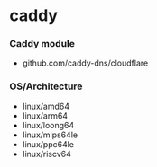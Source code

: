 # caddy

### Caddy module

- github.com/caddy-dns/cloudflare

### OS/Architecture

- linux/amd64
- linux/arm64
- linux/loong64
- linux/mips64le
- linux/ppc64le
- linux/riscv64
